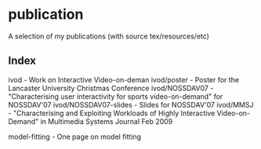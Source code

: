 publication
===========

A selection of my publications (with source tex/resources/etc)

Index
-----

ivod - Work on Interactive Video-on-deman
ivod/poster - Poster for the Lancaster University Christmas Conference
ivod/NOSSDAV07 - "Characterising user interactivity for sports video-on-demand" for NOSSDAV'07
ivod/NOSSDAV07-slides - Slides for NOSSDAV'07
ivod/MMSJ - "Characterising and Exploiting Workloads of Highly Interactive Video-on-Demand" in Multimedia Systems Journal Feb 2009

model-fitting - One page on model fitting

